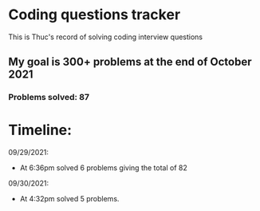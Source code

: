# Coding questions tracker

This is Thuc's record of solving coding interview questions

## My goal is 300+ problems at the end of October 2021
### Problems solved: 87

# Timeline:
09/29/2021:
- At 6:36pm solved 6 problems giving the total of 82

09/30/2021:
- At 4:32pm solved 5 problems.
